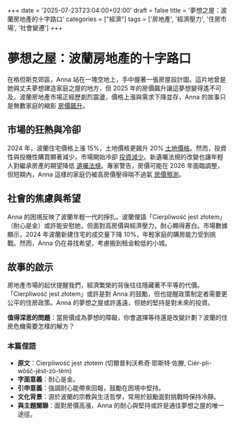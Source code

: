 +++
date = '2025-07-23T23:04:00+02:00'
draft = false
title = '夢想之屋：波蘭房地產的十字路口'
categories = ["經濟"]
tags = ['房地產', '經濟壓力', '住房市場', '社會變遷']
+++

# 夢想之屋：波蘭房地產的十字路口

在格但斯克郊區，Anna 站在一塊空地上，手中握著一張房屋設計圖。這片地曾是她與丈夫夢想建造家庭之屋的地方，但 2025 年的房價飆升讓這夢想變得遙不可及。波蘭房地產市場正經歷劇烈震盪，價格上漲與需求下降並存，Anna 的故事只是無數家庭的縮影 [房價飆升](https://www.money.pl/gospodarka/ceny-domow-szaleja-a-popyt-spada-eksperci-alarmuja-7181053391555296a.html)。

## 市場的狂熱與冷卻

2024 年，波蘭住宅價格上漲 15%，土地價格更飆升 20% [土地價格](https://www.farmer.pl/fakty/czy-czeka-nas-boom-cenowy-przy-zakupie-dzialki-i-budowie-domu-w-2026,164020.html)。然而，投資性與投機性購買顯著減少，市場開始冷卻 [投資減少](https://www.rp.pl/nieruchomosci/art42742741-letnie-nastroje-na-rynku-mieszkan-mniej-zakupow-inwestycyjnych-i-spekulacyjnych)。新遺囑法規的改變也讓年輕人對繼承房產的期望降低 [遺囑法規](https://gospodarka.dziennik.pl/news/artykuly/9845671,mieszkania-po-babci-juz-tak-nie-odziedziczysz-ida-rewolucyjne-zmiany-w-przepisach.html)。專家警告，房價可能在 2026 年面臨調整，但短期內，Anna 這樣的家庭仍被高房價壓得喘不過氣 [房價預測](https://bithub.pl/inwestycje/nieruchomosci/ceny-nieruchomosci-w-polsce-spadna-krach-zbliza-sie-wielkimi-krokami-zacznie-sie-od-domow/)。

## 社會的焦慮與希望

Anna 的困境反映了波蘭年輕一代的掙扎。波蘭俚語「Cierpliwość jest złotem」（耐心是金）或許能安慰她，但面對高房價與經濟壓力，耐心顯得蒼白。市場數據顯示，2024 年波蘭新建住宅的成交量下降 10%，年輕家庭的購房能力受到挑戰。然而，Anna 仍在尋找希望，考慮搬到租金較低的小城。

## 故事的啟示

房地產市場的起伏提醒我們，經濟繁榮的背後往往隱藏著不平等的代價。「Cierpliwość jest złotem」或許是對 Anna 的鼓勵，但也提醒政策制定者需要更公平的住房政策。Anna 的夢想之屋或許遙遠，但她的堅持是對未來的投資。

**值得深思的問題**：當房價成為夢想的障礙，你會選擇等待還是改變計劃？波蘭的住房危機需要怎樣的解方？

### 本篇俚語

- **原文**：Cierpliwość jest złotem (切爾普利沃希奇·耶斯特·佐滕, Cièr-pli-wòść-jèst-zò-tèm)
- **字面意義**：耐心是金。
- **引申意義**：強調耐心能帶來回報，鼓勵在困境中堅持。
- **文化背景**：源於波蘭的宗教與生活哲學，常用於鼓勵面對挑戰時保持冷靜。
- **與主題關聯**：面對房價高漲，Anna 的耐心與堅持或許是通往夢想之屋的唯一途徑。